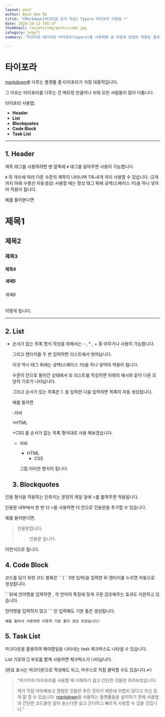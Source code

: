 ```yaml
---
layout: post
author: Byun Hee Ra 
title: "[Markdown]마크다운 문서 작성/ Typora 타이포라 사용법 !"
date: 2020-10-12 T05:37
thumbnail: /assets/img/posts/code.jpg
category: jekyll
summary: "마크다운 에디터인 타이포라(typora)를 사용하면 글 작성과 문법이 적용된 결과를 바로 확인하며 편리하게 문서작성이 가능합니다." 

---
```


# **타이포라**

 [markdown](https://github.com/adam-p/markdown-here/wiki/Markdown-Cheatsheet)을  다루는 플랫폼 중 타이포라가 가장 대중적입니다.

그 이유는 타이포라를 다루는 건 메모장 만큼이나 쉬워 모든 사람들이 많이 다룹니다.

타이포라 사용법:

* **Header**
* **List**
* **Blockquotes**
* **Code Block**
* **Task List**

------------------

## 1. Header

제목 태그를 사용하려면 맨 앞쪽에 `#` 태그를 달아주면 사용이 가능합니다.

`#` 의 개수에 따라 다른 수준의 제목이 나타나며 1개~6개 까지 사용할 수 있습니다. (2개까지 아래 수평선 자동생성) 사용할 때는 항상 태그 뒤에 공백(스페이스 키)을 하나 넣어야 적용이 됩니다.

예를 들어본다면

# 제목1

## 제목2

### 제목3

#### 제목4

##### 제목5

###### 제목6

이렇게 됩니다.

------------

## **2. List** 

- 순서가 없는 목록 형식 작성을 위해서는 - , * , + 중 아무거나 사용이 가능합니다.

  그리고 엔터키를 두 번 입력하면 리스트에서 벗어납니다.

  이것 역시 태그 뒤에는 공백(스페이스 키)을 하나 넣어야 적용이 됩니다.

  수준이 안으로 들어간 상태에서 또 리스트를 작성하면 아래의 예시와 같이 다른 모양의 기호가 나타납니다. 

  그리고 순서가 있는 목록은 1. 을 입력한 다음 입력하면 목록이 자동 생성됩니다.

  예를 들자면

  -자바

  *HTML

  +CSS 를 순서가 없는 목록 형식대로 사용 해보겠습니다.

  - 자바

    * HTML
      + CSS

    그럼 이러한 형식이 됩니다.

    

  ##  **3. Blockquotes**

인용 형식을 적용하는 단축키는 문장의 제일 앞에 >를 붙여주면 적용됩니다.

인용문 내부에서 한 번 더 >를 사용하면 더 안으로 인용문을 추가할 수 있습니다.

예를 들어본다면,

> 인용문입니다.
>
> > 인용문 입니다.

이런식으로 됩니다.

  ##  **4. Code Block**

코드를 담기 위한 코드 블록은 ```( ` 3번 입력)을 입력한 뒤 엔터키를 누르면 자동으로 생성됩니다.

\```뒤에 언어명을 입력하면 , 각 언어의 특징에 맞게 구문 강조해주는 효과도 지원하고 있습니다.

언어명을 입력하지 않고 ``` 만 입력해도 기본 틀은 생성됩니다.

  ```
  예를 들어서 사용하면 이렇게 기본 틀이 생성 되었습니다!
  ```

## **5. Task List**

마크다운을 활용하여 해야할일을 나타내는 task 체크박스도 나타낼 수 있습니다.

List 기호와 [] 부호를 함께 사용하면 체크박스가 나타납니다.

(완료 표시는 마크다운으로 작성해도 되고, 마우스로 직접 클릭할 수도 있습니다.✔)



> “여기까지 타이포라를 사용할 때 이해하기 쉽고 간단한 것들만 추려보았습니다.
>
> 제가 직접 따라해보고 경험한 것들만 추린 것이기 때문에 어렵지 않다고 자신 있게 말 할 수 있습니다.  [markdown](https://github.com/adam-p/markdown-here/wiki/Markdown-Cheatsheet)을 사용하는 플랫폼들을 설치하기 전에 사용법과 간단한 코드들만 알아 놓는다면 쉽고 간다하고 빠르게 사용할 수 있을 것입니다."